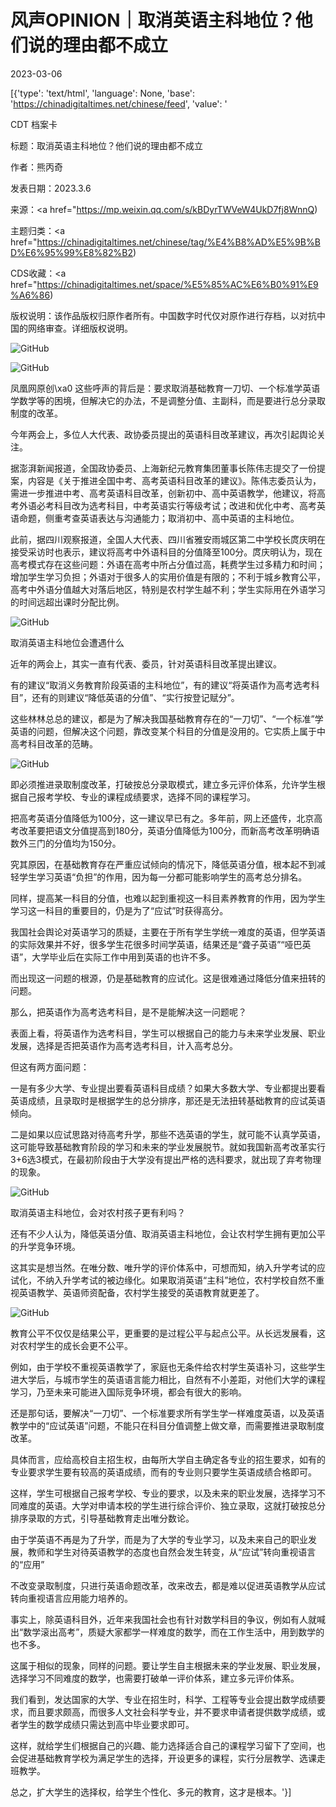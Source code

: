 # 风声OPINION｜取消英语主科地位？他们说的理由都不成立

2023-03-06

[{'type': 'text/html', 'language': None, 'base': 'https://chinadigitaltimes.net/chinese/feed', 'value': '

CDT 档案卡

标题：取消英语主科地位？他们说的理由都不成立

作者：熊丙奇

发表日期：2023.3.6

来源：<a href="https://mp.weixin.qq.com/s/kBDyrTWVeW4UkD7fj8WnnQ)

主题归类：<a href="https://chinadigitaltimes.net/chinese/tag/%E4%B8%AD%E5%9B%BD%E6%95%99%E8%82%B2)

CDS收藏：<a href="https://chinadigitaltimes.net/space/%E5%85%AC%E6%B0%91%E9%A6%86)

版权说明：该作品版权归原作者所有。中国数字时代仅对原作进行存档，以对抗中国的网络审查。详细版权说明。





![GitHub](https://chinadigitaltimes.net/chinese/files/2023/03/post-693580-64062d68a54fb.png)

![GitHub](https://chinadigitaltimes.net/chinese/files/2023/03/post-693580-64062d6ade19a.)

凤凰网原创\xa0 这些呼声的背后是：要求取消基础教育一刀切、一个标准学英语学数学等的困境，但解决它的办法，不是调整分值、主副科，而是要进行总分录取制度的改革。

今年两会上，多位人大代表、政协委员提出的英语科目改革建议，再次引起舆论关注。

据澎湃新闻报道，全国政协委员、上海新纪元教育集团董事长陈伟志提交了一份提案，内容是《关于推进全国中考、高考英语科目改革的建议》。陈伟志委员认为，需进一步推进中考、高考英语科目改革，创新初中、高中英语教学，他建议，将高考外语必考科目改为选考科目，中考英语实行等级考试；改进和优化中考、高考英语命题，侧重考查英语表达与沟通能力；取消初中、高中英语的主科地位。

此前，据四川观察报道，全国人大代表、四川省雅安雨城区第二中学校长庹庆明在接受采访时也表示，建议将高考中外语科目的分值降至100分。庹庆明认为，现在高考模式存在这些问题：外语在高考中所占分值过高，耗费学生过多精力和时间；增加学生学习负担；外语对于很多人的实用价值是有限的；不利于城乡教育公平，高考中外语分值越大对落后地区，特别是农村学生越不利；学生实际用在外语学习的时间远超出课时分配比例。

![GitHub](https://chinadigitaltimes.net/chinese/files/2023/03/post-693580-64062d6c7c2fc.png)

取消英语主科地位会遭遇什么

近年的两会上，其实一直有代表、委员，针对英语科目改革提出建议。

有的建议“取消义务教育阶段英语的主科地位”，有的建议“将英语作为高考选考科目”，还有的则建议“降低英语的分值”、“实行按登记赋分”。

这些林林总总的建议，都是为了解决我国基础教育存在的“一刀切”、“一个标准”学英语的问题，但解决这个问题，靠改变某个科目的分值是没用的。它实质上属于中高考科目改革的范畴。

![GitHub](https://chinadigitaltimes.net/chinese/files/2023/03/post-693580-64062d6e67570.)

即必须推进录取制度改革，打破按总分录取模式，建立多元评价体系，允许学生根据自己报考学校、专业的课程成绩要求，选择不同的课程学习。

把高考英语分值降低为100分，这一建议早已有之。多年前，网上还盛传，北京高考改革要把语文分值提高到180分，英语分值降低为100分，而新高考改革明确语数外三门的分值均为150分。

究其原因，在基础教育存在严重应试倾向的情况下，降低英语分值，根本起不到减轻学生学习英语“负担”的作用，因为每一分都可能影响学生的高考总分排名。

同样，提高某一科目的分值，也难以起到重视这一科目素养教育的作用，因为学生学习这一科目的重要目的，仍是为了“应试”时获得高分。

我国社会舆论对英语学习的质疑，主要在于所有学生学统一难度的英语，但学英语的实际效果并不好，很多学生花很多时间学英语，结果还是“聋子英语”“哑巴英语”，大学毕业后在实际工作中用到英语的也许不多。

而出现这一问题的根源，仍是基础教育的应试化。这是很难通过降低分值来扭转的问题。

那么，把英语作为高考选考科目，是不是能解决这一问题呢？

表面上看，将英语作为选考科目，学生可以根据自己的能力与未来学业发展、职业发展，选择是否把英语作为高考选考科目，计入高考总分。

但这有两方面问题：

一是有多少大学、专业提出要看英语科目成绩？如果大多数大学、专业都提出要看英语成绩，且录取时是根据学生的总分排序，那还是无法扭转基础教育的应试英语倾向。

二是如果以应试思路对待高考升学，那些不选英语的学生，就可能不认真学英语，这可能导致基础教育阶段的学习和未来的学业发展脱节。就如我国新高考改革实行3+6选3模式，在最初阶段由于大学没有提出严格的选科要求，就出现了弃考物理的现象。

![GitHub](https://chinadigitaltimes.net/chinese/files/2023/03/post-693580-64062d7008d3f.png)

取消英语主科地位，会对农村孩子更有利吗？

还有不少人认为，降低英语分值、取消英语主科地位，会让农村学生拥有更加公平的升学竞争环境。

这其实是想当然。在唯分数、唯升学的评价体系中，可想而知，纳入升学考试的应试化，不纳入升学考试的被边缘化。如果取消英语“主科”地位，农村学校自然不重视英语教学、英语师资配备，农村学生接受的英语教育就更差了。

![GitHub](https://chinadigitaltimes.net/chinese/files/2023/03/post-693580-64062d71c5f92.)

教育公平不仅仅是结果公平，更重要的是过程公平与起点公平。从长远发展看，这对农村学生的成长会更不公平。

例如，由于学校不重视英语教学了，家庭也无条件给农村学生英语补习，这些学生进大学后，与城市学生的英语语言能力相比，自然有不小差距，对他们大学的课程学习，乃至未来可能进入国际竞争环境，都会有很大的影响。

还是那句话，要解决“一刀切”、一个标准要求所有学生学一样难度英语，以及英语教学中的“应试英语”问题，不能只在科目分值调整上做文章，而需要推进录取制度改革。

具体而言，应给高校自主招生权，由每所大学自主确定各专业的招生要求，如有的专业要求学生要有较高的英语成绩，而有的专业则只要学生英语成绩合格即可。

这样，学生可根据自己报考学校、专业的要求，以及未来的职业发展，选择学习不同难度的英语。大学对申请本校的学生进行综合评价、独立录取，这就打破按总分排序录取的方式，引导基础教育走出唯分数论。

由于学英语不再是为了升学，而是为了大学的专业学习，以及未来自己的职业发展，教师和学生对待英语教学的态度也自然会发生转变，从“应试”转向重视语言的“应用”

不改变录取制度，只进行英语命题改革，改来改去，都是难以促进英语教学从应试转向重视语言应用能力培养的。

事实上，除英语科目外，近年来我国社会也有针对数学科目的争议，例如有人就喊出“数学滚出高考”，质疑大家都学一样难度的数学，而在工作生活中，用到数学的也不多。

这属于相似的现象，同样的问题。要让学生自主根据未来的学业发展、职业发展，选择学习不同难度的数学，也需要打破单一评价体系，建立多元评价体系。

我们看到，发达国家的大学、专业在招生时，科学、工程等专业会提出数学成绩要求，而且要求颇高，而很多人文社会科学专业，并不要求申请者提供数学成绩，或者学生的数学成绩只需达到高中毕业要求即可。

这样，就给学生们根据自己的兴趣、能力选择适合自己的课程学习留下了空间，也会促进基础教育学校为满足学生的选择，开设更多的课程，实行分层教学、选课走班教学。

总之，扩大学生的选择权，给学生个性化、多元的教育，这才是根本。'}]